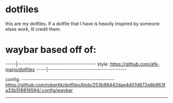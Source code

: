 # dotfiles

this are my dotfiles. If a dotfile that I have is heavily inspired by someone elses work, Ill credit them.

# waybar based off of: #

-----|--------------------------------------
style: https://github.com/afk-mario/dotfiles
-----|--------------------------------------

config:
--------------------------------------------- https://github.com/robertjk/dotfiles/blob/253b86442dae4d07d872e8b963fa33b5f8819594/.config/waybar

---------------------------------------------